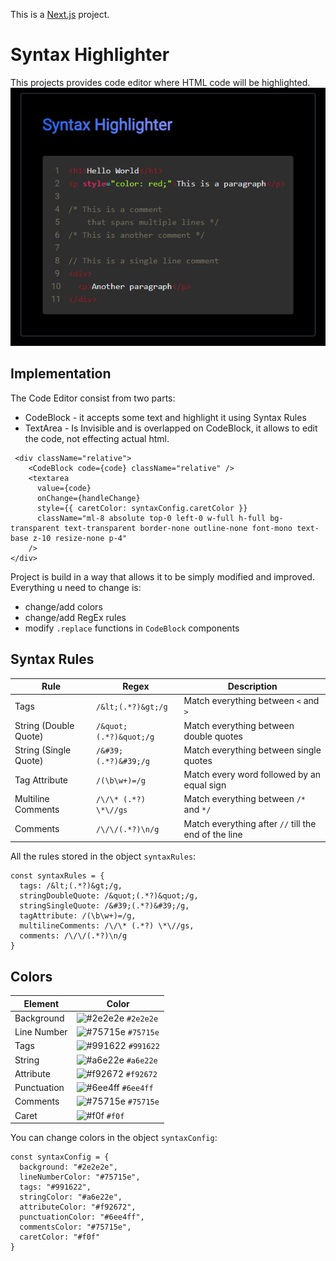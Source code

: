 This is a [Next.js](https://nextjs.org) project.

# Syntax Highlighter

This projects provides code editor where HTML code will be highlighted.
![Syntax Highlighter](./static/Highlighter.png)

## Implementation

The Code Editor consist from two parts:

- CodeBlock - it accepts some text and highlight it using Syntax Rules
- TextArea - Is Invisible and is overlapped on CodeBlock, it allows to edit the code, not effecting actual html.

```{jsx}
 <div className="relative">
    <CodeBlock code={code} className="relative" />
    <textarea
      value={code}
      onChange={handleChange}
      style={{ caretColor: syntaxConfig.caretColor }}
      className="ml-8 absolute top-0 left-0 w-full h-full bg-transparent text-transparent border-none outline-none font-mono text-base z-10 resize-none p-4"
    />
</div>
```

Project is build in a way that allows it to be simply modified and improved. Everything u need to change is:

- change/add colors
- change/add RegEx rules
- modify `.replace` functions in `CodeBlock` components

## Syntax Rules

| Rule                  | Regex                  | Description                                          |
| --------------------- | ---------------------- | ---------------------------------------------------- |
| Tags                  | `/&lt;(.*?)&gt;/g`     | Match everything between `<` and `>`                 |
| String (Double Quote) | `/&quot;(.*?)&quot;/g` | Match everything between double quotes               |
| String (Single Quote) | `/&#39;(.*?)&#39;/g`   | Match everything between single quotes               |
| Tag Attribute         | `/(\b\w+)=/g`          | Match every word followed by an equal sign           |
| Multiline Comments    | `/\/\* (.*?) \*\//gs`  | Match everything between `/*` and `*/`               |
| Comments              | `/\/\/(.*?)\n/g`       | Match everything after `//` till the end of the line |

All the rules stored in the object `syntaxRules`:

```{js}
const syntaxRules = {
  tags: /&lt;(.*?)&gt;/g,
  stringDoubleQuote: /&quot;(.*?)&quot;/g,
  stringSingleQuote: /&#39;(.*?)&#39;/g,
  tagAttribute: /(\b\w+)=/g,
  multilineComments: /\/\* (.*?) \*\//gs,
  comments: /\/\/(.*?)\n/g
}
```

## Colors

| Element     | Color                                                              |
| ----------- | ------------------------------------------------------------------ |
| Background  | ![#2e2e2e](https://placehold.co/15x15/2e2e2e/2e2e2e.png) `#2e2e2e` |
| Line Number | ![#75715e](https://placehold.co/15x15/75715e/75715e.png) `#75715e` |
| Tags        | ![#991622](https://placehold.co/15x15/991622/991622.png) `#991622` |
| String      | ![#a6e22e](https://placehold.co/15x15/a6e22e/a6e22e.png) `#a6e22e` |
| Attribute   | ![#f92672](https://placehold.co/15x15/f92672/f92672.png) `#f92672` |
| Punctuation | ![#6ee4ff](https://placehold.co/15x15/6ee4ff/6ee4ff.png) `#6ee4ff` |
| Comments    | ![#75715e](https://placehold.co/15x15/75715e/75715e.png) `#75715e` |
| Caret       | ![#f0f](https://placehold.co/15x15/f0f/f0f.png) `#f0f`             |

You can change colors in the object `syntaxConfig`:

```{js}
const syntaxConfig = {
  background: "#2e2e2e",
  lineNumberColor: "#75715e",
  tags: "#991622",
  stringColor: "#a6e22e",
  attributeColor: "#f92672",
  punctuationColor: "#6ee4ff",
  commentsColor: "#75715e",
  caretColor: "#f0f"
}
```
